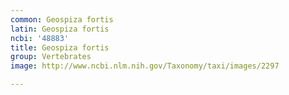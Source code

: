 ```yaml
---
common: Geospiza fortis
latin: Geospiza fortis
ncbi: '48883'
title: Geospiza fortis
group: Vertebrates
image: http://www.ncbi.nlm.nih.gov/Taxonomy/taxi/images/2297

---
```

